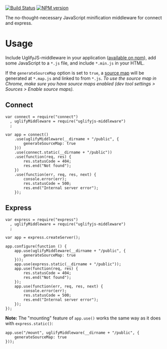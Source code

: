 [![Build Status](https://travis-ci.org/bfrohs/UglifyJS-middleware.png?branch=master)](https://travis-ci.org/bfrohs/UglifyJS-middleware) [![NPM version](https://badge.fury.io/js/uglifyjs-middleware.png)](http://badge.fury.io/js/uglifyjs-middleware)

The no-thought-necessary JavaScript minification middleware for connect and express.

# Usage

Include UglifyJS-middleware in your application ([available on npm](https://npmjs.org/package/uglifyjs-middleware)), add some JavaScript to a `*.js` file, and include `*.min.js` in your HTML.

If the `generateSourceMap` option is set to `true`, a [source map](http://www.html5rocks.com/en/tutorials/developertools/sourcemaps/) will be generated at `*.map.js` and linked to from `*.js`. *To use the source map in Chrome, make sure you have source maps enabled (dev tool settings > Sources > Enable source maps).*

## Connect

	var connect = require("connect")
	  , uglifyMiddleware = require("uglifyjs-middleware")
	  ;

	var app = connect()
		.use(uglifyMiddleware(__dirname + "/public", {
			generateSourceMap: true
		}))
		.use(connect.static(__dirname + "/public"))
		.use(function(req, res) {
			res.statusCode = 404;
			res.end("Not found");
		})
		.use(function(err, req, res, next) {
			console.error(err);
			res.statusCode = 500;
			res.end("Internal server error");
		});

## Express

	var express = require("express")
	  , uglifyMiddleware = require("uglifyjs-middleware")
	  ;

	var app = express.createServer();

	app.configure(function () {
		app.use(uglifyMiddleware(__dirname + "/public", {
			generateSourceMap: true
		}));
		app.use(express.static(__dirname + "/public"));
		app.use(function(req, res) {
			res.statusCode = 404;
			res.end("Not found");
		});
		app.use(function(err, req, res, next) {
			console.error(err);
			res.statusCode = 500;
			res.end("Internal server error");
		});
	});

**Note:** The "mounting" feature of `app.use()` works the same way as it does
with `express.static()`:

	app.use("/mount", uglifyMiddleware(__dirname + "/public", {
		generateSourceMap: true
	}));
